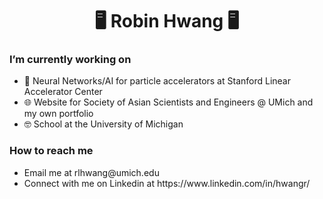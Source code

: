 <h1 align="center">🖥️ Robin Hwang 🖥️</h1>
<h3>I’m currently working on</h3>
<ul>
  <li> 🧠 Neural Networks/AI for particle accelerators at Stanford Linear Accelerator Center </li>
  <li> 🌐 Website for Society of Asian Scientists and Engineers @ UMich and my own portfolio </li>
  <li> 🤓 School at the University of Michigan </li>
</ul>

<h3>How to reach me</h3>
<ul>
  <li> Email me at rlhwang@umich.edu </li>
  <li> Connect with me on Linkedin at https://www.linkedin.com/in/hwangr/ </li>
</ul>
  

<!--
**rhwang1226/rhwang1226** is a ✨ _special_ ✨ repository because its `README.md` (this file) appears on your GitHub profile.

Here are some ideas to get you started:

- 🔭 I’m currently working on ...
- 🌱 I’m currently learning ...
- 👯 I’m looking to collaborate on ...
- 🤔 I’m looking for help with ...
- 💬 Ask me about ...
- 📫 How to reach me: ...
- 😄 Pronouns: ...
- ⚡ Fun fact: ...
-->
